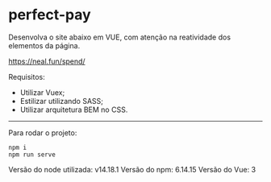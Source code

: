 # perfect-pay

Desenvolva o site abaixo em VUE, com atenção na reatividade dos elementos da página. 

https://neal.fun/spend/

Requisitos:
- Utilizar Vuex;
- Estilizar utilizando SASS;
- Utilizar arquitetura BEM no CSS.

-------------------------------------------------------------------------------------

Para rodar o projeto:
```
npm i
npm run serve
```

Versão do node utilizada: v14.18.1
Versão do npm: 6.14.15
Versão do Vue: 3